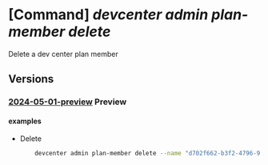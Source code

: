 # [Command] _devcenter admin plan-member delete_

Delete a dev center plan member

## Versions

### [2024-05-01-preview](/Resources/mgmt-plane/L3N1YnNjcmlwdGlvbnMve30vcmVzb3VyY2Vncm91cHMve30vcHJvdmlkZXJzL21pY3Jvc29mdC5kZXZjZW50ZXIvcGxhbnMve30vbWVtYmVycy97fQ==/2024-05-01-preview.xml) **Preview**

<!-- mgmt-plane /subscriptions/{}/resourcegroups/{}/providers/microsoft.devcenter/plans/{}/members/{} 2024-05-01-preview -->

#### examples

- Delete
    ```bash
        devcenter admin plan-member delete --name "d702f662-b3f2-4796-9e8c-13c22378ced3" --plan-name "ContosoPlan" --resource-group "rg1"
    ```
